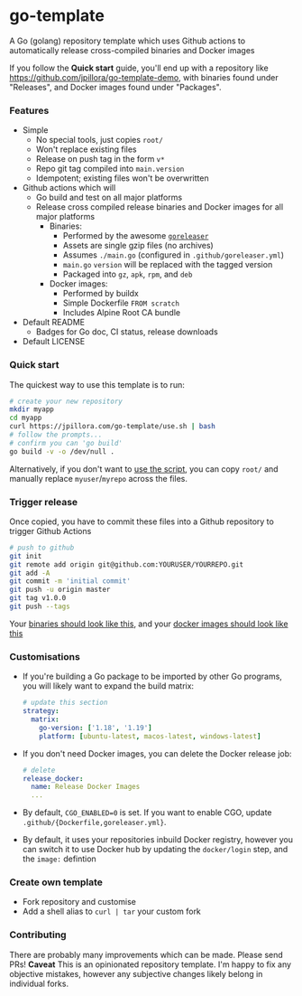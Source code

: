 # go-template

A Go (golang) repository template which uses Github actions to automatically release cross-compiled binaries and Docker images

If you follow the **Quick start** guide, you'll end up with a repository like https://github.com/jpillora/go-template-demo, with binaries found under "Releases", and Docker images found under "Packages".

### Features

* Simple
  * No special tools, just copies `root/`
  * Won't replace existing files
  * Release on push tag in the form `v*`
  * Repo git tag compiled into `main.version`
  * Idempotent; existing files won't be overwritten
* Github actions which will
  * Go build and test on all major platforms
  * Release cross compiled release binaries and Docker images for all major platforms
    * Binaries:
      * Performed by the awesome [`goreleaser`](https://github.com/goreleaser/goreleaser)
      * Assets are single gzip files (no archives)
      * Assumes `./main.go` (configured in `.github/goreleaser.yml`)
      * `main.go` `version` will be replaced with the tagged version
      * Packaged into `gz`, `apk`, `rpm`, and `deb`
    * Docker images:
      * Performed by buildx
      * Simple Dockerfile `FROM scratch`
      * Includes Alpine Root CA bundle
* Default README
  * Badges for Go doc, CI status, release downloads
* Default LICENSE

### Quick start

The quickest way to use this template is to run:

```sh
# create your new repository
mkdir myapp
cd myapp
curl https://jpillora.com/go-template/use.sh | bash
# follow the prompts...
# confirm you can 'go build'
go build -v -o /dev/null .
```

Alternatively, if you don't want to [use the script](use.sh), you can copy `root/` and manually replace `myuser`/`myrepo` across the files.

### Trigger release

Once copied, you have to commit these files into a Github repository to trigger Github Actions

```sh
# push to github
git init
git remote add origin git@github.com:YOURUSER/YOURREPO.git
git add -A
git commit -m 'initial commit'
git push -u origin master
git tag v1.0.0
git push --tags
```

Your [binaries should look like this](https://github.com/jpillora/go-template-demo/releases/latest), and your [docker images should look like this](https://github.com/jpillora/go-template-demo/pkgs/container/go-template-demo)

### Customisations

* If you're building a Go package to be imported by other Go programs, you will likely want to expand the build matrix:

  ```yml
  # update this section
  strategy:
    matrix:
      go-version: ['1.18', '1.19']
      platform: [ubuntu-latest, macos-latest, windows-latest]
  ```

* If you don't need Docker images, you can delete the Docker release job:

  ```yml
  # delete
  release_docker:
    name: Release Docker Images
    ...
  ```

* By default, `CGO_ENABLED=0` is set. If you want to enable CGO, update `.github/{Dockerfile,goreleaser.yml}`.

* By default, it uses your repositories inbuild Docker registry, however you can switch it to use Docker hub by updating the `docker/login` step, and the `image:` defintion

### Create own template

* Fork repository and customise
* Add a shell alias to `curl | tar` your custom fork

### Contributing

There are probably many improvements which can be made. Please send PRs! **Caveat** This is an opinionated repository template. I'm happy to fix any objective mistakes, however any subjective changes likely belong in individual forks.

